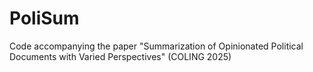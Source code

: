 # PoliSum
Code accompanying the paper "Summarization of Opinionated Political Documents with Varied Perspectives" (COLING 2025)
